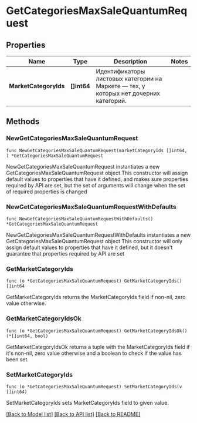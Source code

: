 # GetCategoriesMaxSaleQuantumRequest

## Properties

Name | Type | Description | Notes
------------ | ------------- | ------------- | -------------
**MarketCategoryIds** | **[]int64** | Идентификаторы листовых категории на Маркете — тех, у которых нет дочерних категорий. | 

## Methods

### NewGetCategoriesMaxSaleQuantumRequest

`func NewGetCategoriesMaxSaleQuantumRequest(marketCategoryIds []int64, ) *GetCategoriesMaxSaleQuantumRequest`

NewGetCategoriesMaxSaleQuantumRequest instantiates a new GetCategoriesMaxSaleQuantumRequest object
This constructor will assign default values to properties that have it defined,
and makes sure properties required by API are set, but the set of arguments
will change when the set of required properties is changed

### NewGetCategoriesMaxSaleQuantumRequestWithDefaults

`func NewGetCategoriesMaxSaleQuantumRequestWithDefaults() *GetCategoriesMaxSaleQuantumRequest`

NewGetCategoriesMaxSaleQuantumRequestWithDefaults instantiates a new GetCategoriesMaxSaleQuantumRequest object
This constructor will only assign default values to properties that have it defined,
but it doesn't guarantee that properties required by API are set

### GetMarketCategoryIds

`func (o *GetCategoriesMaxSaleQuantumRequest) GetMarketCategoryIds() []int64`

GetMarketCategoryIds returns the MarketCategoryIds field if non-nil, zero value otherwise.

### GetMarketCategoryIdsOk

`func (o *GetCategoriesMaxSaleQuantumRequest) GetMarketCategoryIdsOk() (*[]int64, bool)`

GetMarketCategoryIdsOk returns a tuple with the MarketCategoryIds field if it's non-nil, zero value otherwise
and a boolean to check if the value has been set.

### SetMarketCategoryIds

`func (o *GetCategoriesMaxSaleQuantumRequest) SetMarketCategoryIds(v []int64)`

SetMarketCategoryIds sets MarketCategoryIds field to given value.



[[Back to Model list]](../README.md#documentation-for-models) [[Back to API list]](../README.md#documentation-for-api-endpoints) [[Back to README]](../README.md)


